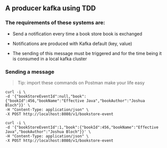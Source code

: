 
## A producer kafka using TDD 


### The requirements of these systems are:

* Send a notification every time a book store book is exchanged

* Notifications are produced with Kafka default (key, value)

* The sending of this message must be triggered and for the time being it is consumed in a local kafka cluster

### Sending a message

> Tip: import these commands on Postman make your life easy

```
curl -i \
-d '{"bookStoreEventId":null,"book":{"bookId":456,"bookName":"Effective Java","bookAuthor":"Joshua Bloch"}}' \
-H "Content-Type: application/json" \
-X POST http://localhost:8080/v1/bookstore-event
```

```
curl -i \
-d '{"bookStoreEventId":1,"book":{"bookId":456,"bookName":"Effective Java","bookAuthor":"Joshua Bloch"}}' \
-H "Content-Type: application/json" \
-X POST http://localhost:8080/v1/bookstore-event
```

